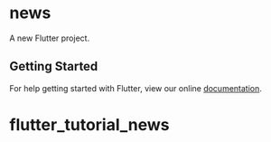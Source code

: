 # news

A new Flutter project.

## Getting Started

For help getting started with Flutter, view our online
[documentation](https://flutter.io/).
# flutter_tutorial_news
